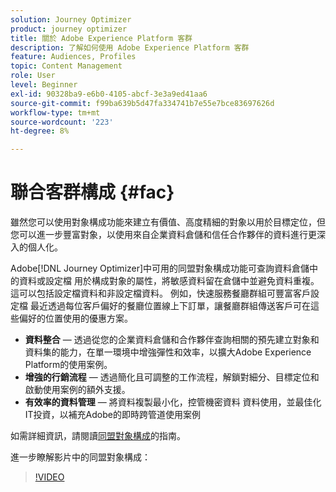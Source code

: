 ```yaml
---
solution: Journey Optimizer
product: journey optimizer
title: 關於 Adobe Experience Platform 客群
description: 了解如何使用 Adobe Experience Platform 客群
feature: Audiences, Profiles
topic: Content Management
role: User
level: Beginner
exl-id: 90328ba9-e6b0-4105-abcf-3e3a9ed41aa6
source-git-commit: f99ba639b5d47fa334741b7e55e7bce83697626d
workflow-type: tm+mt
source-wordcount: '223'
ht-degree: 8%

---
```


# 聯合客群構成 {#fac}

雖然您可以使用對象構成功能來建立有價值、高度精細的對象以用於目標定位，但您可以進一步豐富對象，以使用來自企業資料倉儲和信任合作夥伴的資料進行更深入的個人化。

Adobe[!DNL Journey Optimizer]中可用的同盟對象構成功能可查詢資料倉儲中的資料或設定檔
用於構成對象的屬性，將敏感資料留在倉儲中並避免資料重複。 這可以包括設定檔資料和非設定檔資料。 例如，快速服務餐廳群組可豐富客戶設定檔
最近透過每位客戶偏好的餐廳位置線上下訂單，讓餐廳群組傳送客戶可在這些偏好的位置使用的優惠方案。

* **資料整合** — 透過從您的企業資料倉儲和合作夥伴查詢相關的預先建立對象和資料集的能力，在單一環境中增強彈性和效率，以擴大Adobe Experience Platform的使用案例。
* **增強的行銷流程** — 透過簡化且可調整的工作流程，解鎖對細分、目標定位和啟動使用案例的額外支援。
* **有效率的資料管理** — 將資料複製最小化，控管機密資料
資料使用，並最佳化IT投資，以補充Adobe的即時跨管道使用案例

如需詳細資訊，請閱讀[同盟對象構成](https://experienceleague.adobe.com/zh-hant/docs/federated-audience-composition/using/home)的指南。

進一步瞭解影片中的同盟對象構成：

>[!VIDEO](https://video.tv.adobe.com/v/3432261?quality=12)

